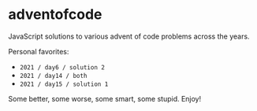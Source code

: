 # adventofcode

JavaScript solutions to various advent of code problems across the years.

Personal favorites:

- `2021 / day6 / solution 2`
- `2021 / day14 / both`
- `2021 / day15 / solution 1`

Some better, some worse, some smart, some stupid. Enjoy!
